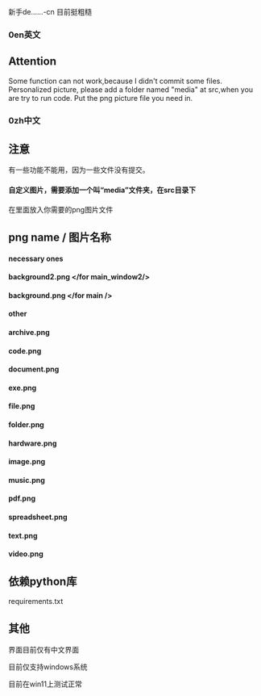 新手de……-cn 目前挺粗糙
### 0en英文
## Attention
Some function can not work,because I didn't commit some files.
Personalized picture, please add a folder named "media" at src,when you are try to run code.
Put the png picture file you need in.


### 0zh中文
## 注意
有一些功能不能用，因为一些文件没有提交。
#### 自定义图片，需要添加一个叫“media”文件夹，在src目录下
 在里面放入你需要的png图片文件

## png name / 图片名称
#### necessary ones
#### background2.png </for main_window2/>
#### background.png </for main />


#### other
#### archive.png
#### code.png
#### document.png
#### exe.png
#### file.png
#### folder.png
#### hardware.png
#### image.png
#### music.png
#### pdf.png
#### spreadsheet.png
#### text.png
#### video.png

## 依赖python库
requirements.txt


## 其他

界面目前仅有中文界面

目前仅支持windows系统

目前在win11上测试正常

